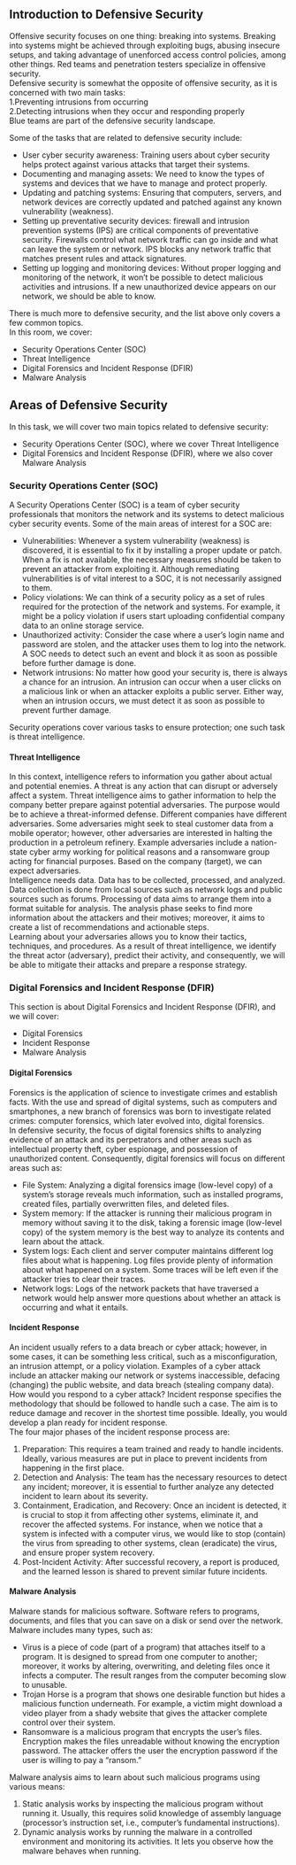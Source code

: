 ## Introduction to Defensive Security
Offensive security focuses on one thing: breaking into systems. Breaking into systems might be achieved through exploiting bugs, abusing insecure setups, and taking advantage of unenforced access control policies, among other things. Red teams and penetration testers specialize in offensive security.  
Defensive security is somewhat the opposite of offensive security, as it is concerned with two main tasks:  
1.Preventing intrusions from occurring  
2.Detecting intrusions when they occur and responding properly  
Blue teams are part of the defensive security landscape.

Some of the tasks that are related to defensive security include:  
- User cyber security awareness: Training users about cyber security helps protect against various attacks that target their systems.
- Documenting and managing assets: We need to know the types of systems and devices that we have to manage and protect properly.
- Updating and patching systems: Ensuring that computers, servers, and network devices are correctly updated and patched against any known vulnerability (weakness).
- Setting up preventative security devices: firewall and intrusion prevention systems (IPS) are critical components of preventative security. Firewalls control what network traffic can go inside and what can leave the system or network. IPS blocks any network traffic that matches present rules and attack signatures.
- Setting up logging and monitoring devices: Without proper logging and monitoring of the network, it won’t be possible to detect malicious activities and intrusions. If a new unauthorized device appears on our network, we should be able to know.

There is much more to defensive security, and the list above only covers a few common topics.  
In this room, we cover:  
- Security Operations Center (SOC)
- Threat Intelligence
- Digital Forensics and Incident Response (DFIR)
- Malware Analysis


## Areas of Defensive Security
In this task, we will cover two main topics related to defensive security:
- Security Operations Center (SOC), where we cover Threat Intelligence
- Digital Forensics and Incident Response (DFIR), where we also cover Malware Analysis
### Security Operations Center (SOC)
A Security Operations Center (SOC) is a team of cyber security professionals that monitors the network and its systems to detect malicious cyber security events. Some of the main areas of interest for a SOC are:
- Vulnerabilities: Whenever a system vulnerability (weakness) is discovered, it is essential to fix it by installing a proper update or patch. When a fix is not available, the necessary measures should be taken to prevent an attacker from exploiting it. Although remediating vulnerabilities is of vital interest to a SOC, it is not necessarily assigned to them.
- Policy violations: We can think of a security policy as a set of rules required for the protection of the network and systems. For example, it might be a policy violation if users start uploading confidential company data to an online storage service.
- Unauthorized activity: Consider the case where a user’s login name and password are stolen, and the attacker uses them to log into the network. A SOC needs to detect such an event and block it as soon as possible before further damage is done.
- Network intrusions: No matter how good your security is, there is always a chance for an intrusion. An intrusion can occur when a user clicks on a malicious link or when an attacker exploits a public server. Either way, when an intrusion occurs, we must detect it as soon as possible to prevent further damage.

Security operations cover various tasks to ensure protection; one such task is threat intelligence.
#### Threat Intelligence
In this context, intelligence refers to information you gather about actual and potential enemies. A threat is any action that can disrupt or adversely affect a system. Threat intelligence aims to gather information to help the company better prepare against potential adversaries. The purpose would be to achieve a threat-informed defense. Different companies have different adversaries. Some adversaries might seek to steal customer data from a mobile operator; however, other adversaries are interested in halting the production in a petroleum refinery. Example adversaries include a nation-state cyber army working for political reasons and a ransomware group acting for financial purposes. Based on the company (target), we can expect adversaries.  
Intelligence needs data. Data has to be collected, processed, and analyzed. Data collection is done from local sources such as network logs and public sources such as forums. Processing of data aims to arrange them into a format suitable for analysis. The analysis phase seeks to find more information about the attackers and their motives; moreover, it aims to create a list of recommendations and actionable steps.  
Learning about your adversaries allows you to know their tactics, techniques, and procedures. As a result of threat intelligence, we identify the threat actor (adversary), predict their activity, and consequently, we will be able to mitigate their attacks and prepare a response strategy.
### Digital Forensics and Incident Response (DFIR)
This section is about Digital Forensics and Incident Response (DFIR), and we will cover:
- Digital Forensics
- Incident Response
- Malware Analysis
#### Digital Forensics
Forensics is the application of science to investigate crimes and establish facts. With the use and spread of digital systems, such as computers and smartphones, a new branch of forensics was born to investigate related crimes: computer forensics, which later evolved into, digital forensics.  
In defensive security, the focus of digital forensics shifts to analyzing evidence of an attack and its perpetrators and other areas such as intellectual property theft, cyber espionage, and possession of unauthorized content. Consequently, digital forensics will focus on different areas such as:  
- File System: Analyzing a digital forensics image (low-level copy) of a system’s storage reveals much information, such as installed programs, created files, partially overwritten files, and deleted files.
- System memory: If the attacker is running their malicious program in memory without saving it to the disk, taking a forensic image (low-level copy) of the system memory is the best way to analyze its contents and learn about the attack.
- System logs: Each client and server computer maintains different log files about what is happening. Log files provide plenty of information about what happened on a system. Some traces will be left even if the attacker tries to clear their traces.
- Network logs: Logs of the network packets that have traversed a network would help answer more questions about whether an attack is occurring and what it entails.
#### Incident Response
An incident usually refers to a data breach or cyber attack; however, in some cases, it can be something less critical, such as a misconfiguration, an intrusion attempt, or a policy violation. Examples of a cyber attack include an attacker making our network or systems inaccessible, defacing (changing) the public website, and data breach (stealing company data). How would you respond to a cyber attack? Incident response specifies the methodology that should be followed to handle such a case. The aim is to reduce damage and recover in the shortest time possible. Ideally, you would develop a plan ready for incident response.  
The four major phases of the incident response process are:  
1. Preparation: This requires a team trained and ready to handle incidents. Ideally, various measures are put in place to prevent incidents from happening in the first place.
2. Detection and Analysis: The team has the necessary resources to detect any incident; moreover, it is essential to further analyze any detected incident to learn about its severity.
3. Containment, Eradication, and Recovery: Once an incident is detected, it is crucial to stop it from affecting other systems, eliminate it, and recover the affected systems. For instance, when we notice that a system is infected with a computer virus, we would like to stop (contain) the virus from spreading to other systems, clean (eradicate) the virus, and ensure proper system recovery.
4. Post-Incident Activity: After successful recovery, a report is produced, and the learned lesson is shared to prevent similar future incidents.
#### Malware Analysis
Malware stands for malicious software. Software refers to programs, documents, and files that you can save on a disk or send over the network. Malware includes many types, such as:  
- Virus is a piece of code (part of a program) that attaches itself to a program. It is designed to spread from one computer to another; moreover, it works by altering, overwriting, and deleting files once it infects a computer. The result ranges from the computer becoming slow to unusable.
- Trojan Horse is a program that shows one desirable function but hides a malicious function underneath. For example, a victim might download a video player from a shady website that gives the attacker complete control over their system.
- Ransomware is a malicious program that encrypts the user’s files. Encryption makes the files unreadable without knowing the encryption password. The attacker offers the user the encryption password if the user is willing to pay a “ransom.”

Malware analysis aims to learn about such malicious programs using various means:
1. Static analysis works by inspecting the malicious program without running it. Usually, this requires solid knowledge of assembly language (processor’s instruction set, i.e., computer’s fundamental instructions).
2. Dynamic analysis works by running the malware in a controlled environment and monitoring its activities. It lets you observe how the malware behaves when running.

